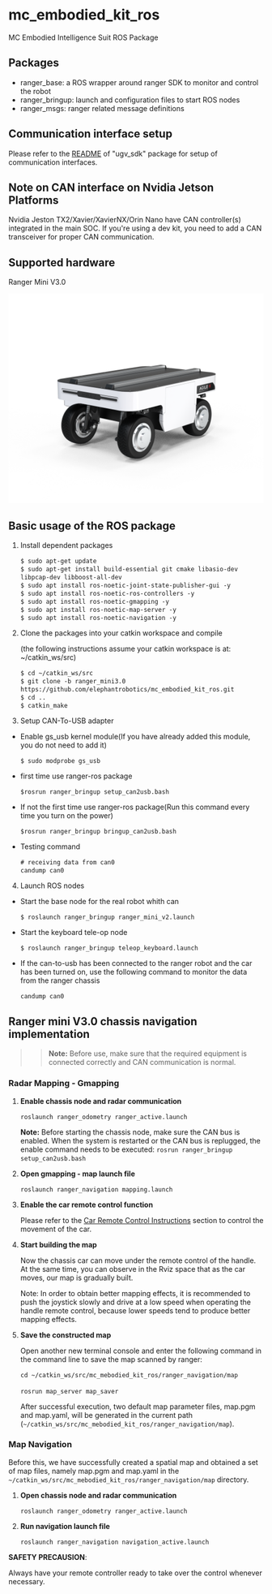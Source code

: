 # mc_embodied_kit_ros
MC Embodied Intelligence Suit ROS Package

## Packages

* ranger_base: a ROS wrapper around ranger SDK to monitor and control the robot
* ranger_bringup: launch and configuration files to start ROS nodes
* ranger_msgs: ranger related message definitions

## Communication interface setup

Please refer to the [README](./ugv_sdk/README.md) of "ugv_sdk" package for setup of communication interfaces.

## Note on CAN interface on Nvidia Jetson Platforms

Nvidia Jeston TX2/Xavier/XavierNX/Orin Nano have CAN controller(s) integrated in the main SOC. If you're using a dev kit, you need to add a CAN transceiver for proper CAN communication. 

## Supported hardware

Ranger Mini V3.0

![](./docs/ranger_mini_v2.png)

## Basic usage of the ROS package

1. Install dependent packages

    ```
    $ sudo apt-get update
    $ sudo apt-get install build-essential git cmake libasio-dev libpcap-dev libboost-all-dev
    $ sudo apt install ros-noetic-joint-state-publisher-gui -y
    $ sudo apt install ros-noetic-ros-controllers -y
    $ sudo apt install ros-noetic-gmapping -y
    $ sudo apt install ros-noetic-map-server -y
    $ sudo apt install ros-noetic-navigation -y
    ```
    
2. Clone the packages into your catkin workspace and compile

    (the following instructions assume your catkin workspace is at: ~/catkin_ws/src)

    ```
    $ cd ~/catkin_ws/src
    $ git clone -b ranger_mini3.0 https://github.com/elephantrobotics/mc_embodied_kit_ros.git
    $ cd ..
    $ catkin_make
    ```

3. Setup CAN-To-USB adapter
* Enable gs_usb kernel module(If you have already added this module, you do not need to add it)
    ```
    $ sudo modprobe gs_usb
    ```
* first time use ranger-ros package
    ```
    $rosrun ranger_bringup setup_can2usb.bash
    ```
* If not the first time use ranger-ros package(Run this command every time you turn on the power)
    ```
    $rosrun ranger_bringup bringup_can2usb.bash
    ```
* Testing command

    ```
    # receiving data from can0
    candump can0
    ```

4. Launch ROS nodes

* Start the base node for the real robot whith can

    ```
    $ roslaunch ranger_bringup ranger_mini_v2.launch
    ```
* Start the keyboard tele-op node

    ```
    $ roslaunch ranger_bringup teleop_keyboard.launch
    ```

* If the can-to-usb has been connected to the ranger robot and the car has been turned on, use the following command to monitor the data from the ranger chassis

    ```
    candump can0
    ```

## Ranger mini V3.0 chassis navigation implementation

>>**Note:** Before use, make sure that the required equipment is connected correctly and CAN communication is normal.

### Radar Mapping - Gmapping

1. **Enable chassis node and radar communication**

    ```
    roslaunch ranger_odometry ranger_active.launch
    ```

    **Note:** Before starting the chassis node, make sure the CAN bus is enabled. When the system is restarted or the CAN bus is replugged, the enable command needs to be executed: `rosrun ranger_bringup setup_can2usb.bash`

2. **Open gmapping - map launch file**

    ```
    roslaunch ranger_navigation mapping.launch
    ```

3. **Enable the car remote control function**

    Please refer to the [Car Remote Control Instructions](https://agilexsupport.yuque.com/staff-hso6mo/rg519a/fqfo0alugiglumyw?singleDoc#3bc79ae4) section to control the movement of the car.

4. **Start building the map**

    Now the chassis car can move under the remote control of the handle. At the same time, you can observe in the Rviz space that as the car moves, our map is gradually built.

    Note: In order to obtain better mapping effects, it is recommended to push the joystick slowly and drive at a low speed when operating the handle remote control, because lower speeds tend to produce better mapping effects.

5. **Save the constructed map**

    Open another new terminal console and enter the following command in the command line to save the map scanned by ranger:

    ```
    cd ~/catkin_ws/src/mc_mebodied_kit_ros/ranger_navigation/map

    rosrun map_server map_saver
    ```
    After successful execution, two default map parameter files, map.pgm and map.yaml, will be generated in the current path (`~/catkin_ws/src/mc_mebodied_kit_ros/ranger_navigation/map`).

### Map Navigation

Before this, we have successfully created a spatial map and obtained a set of map files, namely map.pgm and map.yaml in the `~/catkin_ws/src/mc_mebodied_kit_ros/ranger_navigation/map` directory.

1. **Open chassis node and radar communication**

    ```
    roslaunch ranger_odometry ranger_active.launch
    ```

2. **Run navigation launch file**

    ```
    roslaunch ranger_navigation navigation_active.launch
    ```

**SAFETY PRECAUSION**: 

Always have your remote controller ready to take over the control whenever necessary. 
